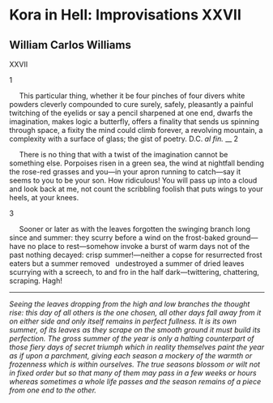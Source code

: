 # Kora in Hell: Improvisations XXVII
## William Carlos Williams
XXVII

1

     This particular thing, whether it be four pinches of four divers white
powders cleverly compounded to cure surely, safely, pleasantly a painful
twitching of the eyelids or say a pencil sharpened at one end, dwarfs the
imagination, makes logic a butterfly, offers a finality that sends us spinning
through space, a fixity the mind could climb forever, a revolving mountain, a
complexity with a surface of glass; the gist of poetry. D.C. _al fin._
 __
2

     There is no thing that with a twist of the imagination cannot be
something else. Porpoises risen in a green sea, the wind at nightfall bending
the rose-red grasses and you—in your apron running to catch—say it seems to
you to be your son. How ridiculous! You will pass up into a cloud and look
back at me, not count the scribbling foolish that puts wings to your heels, at
your knees.

3

     Sooner or later as with the leaves forgotten the swinging branch long
since and summer: they scurry before a wind on the frost-baked ground—have no
place to rest—somehow invoke a burst of warm days not of the past nothing
decayed: crisp summer!—neither a copse for resurrected frost eaters but a
summer removed   undestroyed a summer of dried leaves scurrying with a
screech, to and fro in the half dark—twittering, chattering, scraping. Hagh!

________________

 _Seeing the leaves dropping from the high and low branches the thought rise:
this day of all others is the one chosen, all other days fall away from it on
either side and only itself remains in perfect fullness. It is its own summer,
of its leaves as they scrape on the smooth ground it must build its
perfection. The gross summer of the year is only a halting counterpart of
those fiery days of secret triumph which in reality themselves paint the year
as if upon a parchment, giving each season a mockery of the warmth or
frozenness which is within ourselves. The true seasons blossom or wilt not in
fixed order but so that many of them may pass in a few weeks or hours whereas
sometimes a whole life passes and the season remains of a piece from one end
to the other._ ﻿